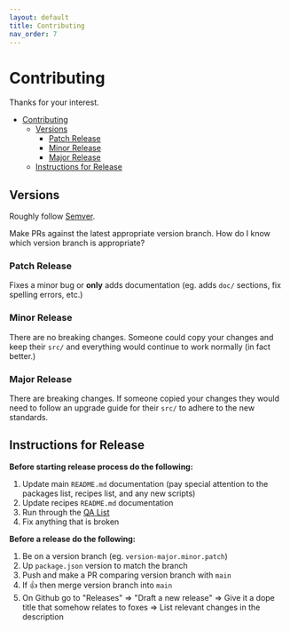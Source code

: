 ```yaml
---
layout: default
title: Contributing
nav_order: 7
---
```


# Contributing

Thanks for your interest.

- [Contributing](#contributing)
  - [Versions](#versions)
    - [Patch Release](#patch-release)
    - [Minor Release](#minor-release)
    - [Major Release](#major-release)
  - [Instructions for Release](#instructions-for-release)

## Versions

Roughly follow [Semver](https://semver.org/).

Make PRs against the latest appropriate version branch. How do I know which version branch is appropriate?

### Patch Release

Fixes a minor bug or **only** adds documentation (eg. adds `doc/` sections, fix spelling errors, etc.)

### Minor Release

There are no breaking changes. Someone could copy your changes and keep their `src/` and everything would continue to work normally (in fact better.)

### Major Release

There are breaking changes. If someone copied your changes they would need to follow an upgrade guide for their `src/` to adhere to the new standards.

## Instructions for Release

**Before starting release process do the following:**

1. Update main `README.md` documentation (pay special attention to the packages list, recipes list, and any new scripts)
2. Update recipes `README.md` documentation
3. Run through the [QA List](./QA-list.md)
4. Fix anything that is broken

**Before a release do the following:**

1. Be on a version branch (eg. `version-major.minor.patch`)
2. Up `package.json` version to match the branch
3. Push and make a PR comparing version branch with `main`
4. If 👍 then merge version branch into `main`
5. On Github go to "Releases" => "Draft a new release" => Give it a dope title that somehow relates to foxes => List relevant changes in the description
